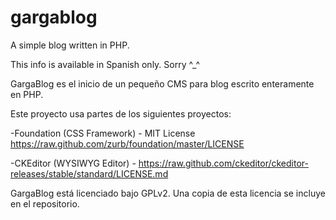 gargablog
=========

A simple blog written in PHP.

This info is available in Spanish only. Sorry ^_^

GargaBlog es el inicio de un pequeño CMS para blog escrito enteramente en PHP.

Este proyecto usa partes de los siguientes proyectos:

-Foundation (CSS Framework) - MIT License <https://raw.github.com/zurb/foundation/master/LICENSE>

-CKEditor (WYSIWYG Editor) - <https://raw.github.com/ckeditor/ckeditor-releases/stable/standard/LICENSE.md>

GargaBlog está licenciado bajo GPLv2. Una copia de esta licencia se incluye en el repositorio.
